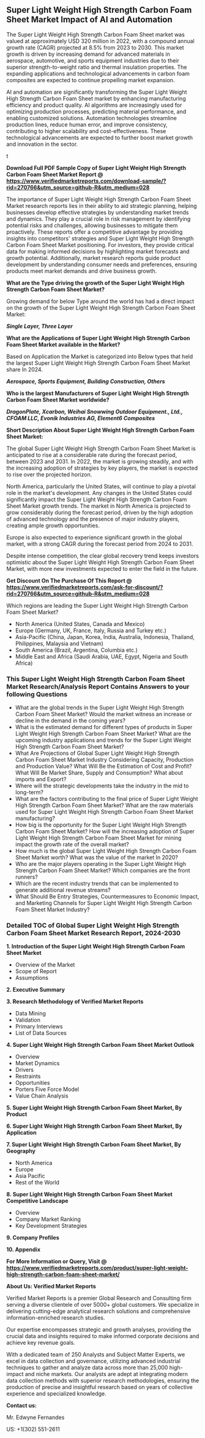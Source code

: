 <h2>Super Light Weight High Strength Carbon Foam Sheet Market Impact of AI and Automation</h2><p>The Super Light Weight High Strength Carbon Foam Sheet market was valued at approximately USD 320 million in 2022, with a compound annual growth rate (CAGR) projected at 8.5% from 2023 to 2030. This market growth is driven by increasing demand for advanced materials in aerospace, automotive, and sports equipment industries due to their superior strength-to-weight ratio and thermal insulation properties. The expanding applications and technological advancements in carbon foam composites are expected to continue propelling market expansion.</p><p>AI and automation are significantly transforming the Super Light Weight High Strength Carbon Foam Sheet market by enhancing manufacturing efficiency and product quality. AI algorithms are increasingly used for optimizing production processes, predicting material performance, and enabling customized solutions. Automation technologies streamline production lines, reduce human error, and improve consistency, contributing to higher scalability and cost-effectiveness. These technological advancements are expected to further boost market growth and innovation in the sector.</p>t</p><p id="" class=""><strong>Download Full PDF Sample Copy of Super Light Weight High Strength Carbon Foam Sheet Market Report @ <a href="https://www.verifiedmarketreports.com/download-sample/?rid=270766&utm_source=github-R&utm_medium=028" target="_blank">https://www.verifiedmarketreports.com/download-sample/?rid=270766&utm_source=github-R&utm_medium=028</a></strong></p><p>The importance of&nbsp;Super Light Weight High Strength Carbon Foam Sheet Market research reports lies in their ability to aid strategic planning, helping businesses develop effective strategies by understanding market trends and dynamics. They play a crucial role in risk management by identifying potential risks and challenges, allowing businesses to mitigate them proactively. These reports offer a competitive advantage by providing insights into competitors' strategies and Super Light Weight High Strength Carbon Foam Sheet Market positioning. For investors, they provide critical data for making informed decisions by highlighting market forecasts and growth potential. Additionally, market research reports guide product development by understanding consumer needs and preferences, ensuring products meet market demands and drive business growth.</p><p><strong>What are the&nbsp;Type driving the growth of the Super Light Weight High Strength Carbon Foam Sheet Market?</strong></p><p id="" class="">Growing demand for below Type around the world has had a direct impact on the growth of the Super Light Weight High Strength Carbon Foam Sheet Market:</p><em><strong>Single Layer, Three Layer</strong></em></p><strong>What are the&nbsp;Applications&nbsp;of Super Light Weight High Strength Carbon Foam Sheet Market available in the Market?</strong></p><p id="" class="">Based on Application the Market is categorized into Below types that held the largest Super Light Weight High Strength Carbon Foam Sheet Market share In 2024.</p><em><strong>Aerospace, Sports Equipment, Building Construction, Others</strong></em></p><strong>Who is the largest Manufacturers of Super Light Weight High Strength Carbon Foam Sheet Market worldwide?</strong></p><p><em><strong>DragonPlate, Xcarbon, Weihai Snowwing Outdoor Equipment., Ltd., CFOAM LLC, Evonik Industries AG, Element6 Composites</strong></em></p><p id="" class=""><strong>Short Description About Super Light Weight High Strength Carbon Foam Sheet Market:</strong></p><p>The global Super Light Weight High Strength Carbon Foam Sheet Market is anticipated to rise at a considerable rate during the forecast period, between 2023 and 2031. In 2022, the market is growing steadily, and with the increasing adoption of strategies by key players, the market is expected to rise over the projected horizon.</p><p>North America, particularly the United States, will continue to play a pivotal role in the market's development. Any changes in the United States could significantly impact the Super Light Weight High Strength Carbon Foam Sheet Market growth trends. The market in North America is projected to grow considerably during the forecast period, driven by the high adoption of advanced technology and the presence of major industry players, creating ample growth opportunities.</p><p>Europe is also expected to experience significant growth in the global market, with a strong CAGR during the forecast period from 2024 to 2031.</p><p>Despite intense competition, the clear global recovery trend keeps investors optimistic about the Super Light Weight High Strength Carbon Foam Sheet Market, with more new investments expected to enter the field in the future.</p><p id="" class=""><strong>Get Discount On The Purchase Of This Report @ <a href="https://www.verifiedmarketreports.com/ask-for-discount/?rid=270766&utm_source=github-R&utm_medium=028" target="_blank">https://www.verifiedmarketreports.com/ask-for-discount/?rid=270766&utm_source=github-R&utm_medium=028</a></strong></p>Which regions are leading the Super Light Weight High Strength Carbon Foam Sheet Market?</p><ul><li>North America (United States, Canada and Mexico)</li><li>Europe (Germany, UK, France, Italy, Russia and Turkey etc.)</li><li>Asia-Pacific (China, Japan, Korea, India, Australia, Indonesia, Thailand, Philippines, Malaysia and Vietnam)</li><li>South America (Brazil, Argentina, Columbia etc.)</li><li>Middle East and Africa (Saudi Arabia, UAE, Egypt, Nigeria and South Africa)</li></ul><h3 id="" class="">This Super Light Weight High Strength Carbon Foam Sheet Market Research/Analysis Report Contains Answers to your following Questions</h3><ul><li>What are the global trends in the Super Light Weight High Strength Carbon Foam Sheet Market? Would the market witness an increase or decline in the demand in the coming years?</li><li>What is the estimated demand for different types of products in Super Light Weight High Strength Carbon Foam Sheet Market? What are the upcoming industry applications and trends for the Super Light Weight High Strength Carbon Foam Sheet Market?</li><li>What Are Projections of Global Super Light Weight High Strength Carbon Foam Sheet Market Industry Considering Capacity, Production and Production Value? What Will Be the Estimation of Cost and Profit? What Will Be Market Share, Supply and Consumption? What about imports and Export?</li><li>Where will the strategic developments take the industry in the mid to long-term?</li><li>What are the factors contributing to the final price of Super Light Weight High Strength Carbon Foam Sheet Market? What are the raw materials used for Super Light Weight High Strength Carbon Foam Sheet Market manufacturing?</li><li>How big is the opportunity for the Super Light Weight High Strength Carbon Foam Sheet Market? How will the increasing adoption of Super Light Weight High Strength Carbon Foam Sheet Market for mining impact the growth rate of the overall market?</li><li>How much is the global Super Light Weight High Strength Carbon Foam Sheet Market worth? What was the value of the market In 2020?</li><li>Who are the major players operating in the Super Light Weight High Strength Carbon Foam Sheet Market? Which companies are the front runners?</li><li>Which are the recent industry trends that can be implemented to generate additional revenue streams?</li><li>What Should Be Entry Strategies, Countermeasures to Economic Impact, and Marketing Channels for Super Light Weight High Strength Carbon Foam Sheet Market Industry?</li></ul><h3 id="" class="">Detailed TOC of Global Super Light Weight High Strength Carbon Foam Sheet Market Research Report, 2024-2030</h3><p id="" class=""><strong>1. Introduction of the Super Light Weight High Strength Carbon Foam Sheet Market</strong></p><ul><li>Overview of the Market</li><li>Scope of Report</li><li>Assumptions</li></ul><p id="" class=""><strong>2. Executive Summary</strong></p><p id="" class=""><strong>3. Research Methodology of Verified Market Reports</strong></p><ul><li>Data Mining</li><li>Validation</li><li>Primary Interviews</li><li>List of Data Sources</li></ul><p id="" class=""><strong>4. Super Light Weight High Strength Carbon Foam Sheet Market Outlook</strong></p><ul><li>Overview</li><li>Market Dynamics</li><li>Drivers</li><li>Restraints</li><li>Opportunities</li><li>Porters Five Force Model</li><li>Value Chain Analysis</li></ul><p id="" class=""><strong>5. Super Light Weight High Strength Carbon Foam Sheet Market, By Product</strong></p><p id="" class=""><strong>6. Super Light Weight High Strength Carbon Foam Sheet Market, By Application</strong></p><p id="" class=""><strong>7. Super Light Weight High Strength Carbon Foam Sheet Market, By Geography</strong></p><ul><li>North America</li><li>Europe</li><li>Asia Pacific</li><li>Rest of the World</li></ul><p id="" class=""><strong>8. Super Light Weight High Strength Carbon Foam Sheet Market Competitive Landscape</strong></p><ul><li>Overview</li><li>Company Market Ranking</li><li>Key Development Strategies</li></ul><p id="" class=""><strong>9. Company Profiles</strong></p><p id="" class=""><strong>10. Appendix</strong></p><p id="" class=""><strong>For More Information or Query, Visit @ <a href="https://www.verifiedmarketreports.com/product/super-light-weight-high-strength-carbon-foam-sheet-market/" target="_blank">https://www.verifiedmarketreports.com/product/super-light-weight-high-strength-carbon-foam-sheet-market/</a></strong></p><p id="" class=""><strong>About Us: Verified Market Reports</strong></p><p id="" class="">Verified Market Reports is a premier Global Research and Consulting firm serving a diverse clientele of over 5000+ global customers. We specialize in delivering cutting-edge analytical research solutions and comprehensive information-enriched research studies.</p><p id="" class="">Our expertise encompasses strategic and growth analyses, providing the crucial data and insights required to make informed corporate decisions and achieve key revenue goals.</p><p id="" class="">With a dedicated team of 250 Analysts and Subject Matter Experts, we excel in data collection and governance, utilizing advanced industrial techniques to gather and analyze data across more than 25,000 high-impact and niche markets. Our analysts are adept at integrating modern data collection methods with superior research methodologies, ensuring the production of precise and insightful research based on years of collective experience and specialized knowledge.</p><p id="" class=""><strong>Contact us:</strong></p><p id="" class="">Mr. Edwyne Fernandes</p><p id="" class="">US: +1(302) 551-2611</p>